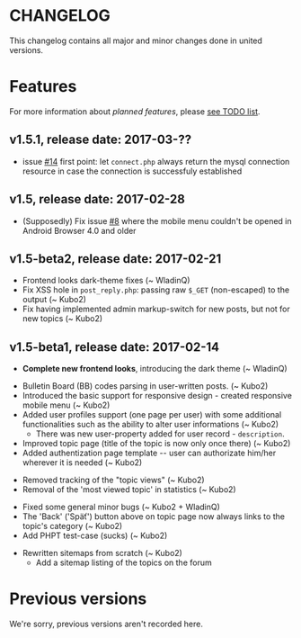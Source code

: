 # CHANGELOG

This changelog contains all major and minor changes done in united versions.

# Features

For more information about _planned features_, please [see TODO list](TODOlist.md).

## v1.5.1, release date: 2017-03-??

* issue [#14](https://github.com/Kubo2/diggyshelper/issues/14) first point: let `connect.php` always return the mysql connection resource in case the connection is successfuly established

## v1.5, release date: 2017-02-28

* (Supposedly) Fix issue [#8](https://github.com/Kubo2/diggyshelper/issues/8) where the mobile menu couldn't be opened in Android Browser 4.0 and older

## v1.5-beta2, release date: 2017-02-21

* Frontend looks dark-theme fixes (~ WladinQ)
* Fix XSS hole in `post_reply.php`: passing raw `$_GET` (non-escaped) to the output (~ Kubo2)
* Fix having implemented admin markup-switch for new posts, but not for new topics (~ Kubo2)

## v1.5-beta1, release date: 2017-02-14

* **Complete new frontend looks**, introducing the dark theme (~ WladinQ)
+ Bulletin Board (BB) codes parsing in user-written posts. (~ Kubo2)
+ Introduced the basic support for responsive design - created responsive mobile menu (~ Kubo2)
+ Added user profiles support (one page per user) with some additional functionalities such as the ability to alter user informations (~ Kubo2)
  * There was new user-property added for user record - `description`.
+ Improved topic page (title of the topic is now only once there) (~ Kubo2)
+ Added authentization page template -- user can authorizate him/her wherever it is needed (~ Kubo2)
- Removed tracking of the "topic views" (~ Kubo2)
- Removal of the 'most viewed topic' in statistics (~ Kubo2)
+ Fixed some general minor bugs (~ Kubo2 + WladinQ)
+ The 'Back' ('Späť') button above on topic page now always links to the topic's category (~ Kubo2)
+ Add PHPT test-case (sucks) (~ Kubo2)
* Rewritten sitemaps from scratch (~ Kubo2)
  + Add a sitemap listing of the topics on the forum

# Previous versions

We're sorry, previous versions aren't recorded here.
